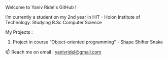 Welcome to Yaniv Ridel's GitHub !


 I’m currently a student on my 2nd year in HIT - Holon Institute of Technology.
 Studying B.Sc Computer Science 
 
 My Projects :
 1.  Project in course “Object-oriented programming"  - Shape Shifter Snake



  📫 Reach me on email : yanivridel@gmail.com


